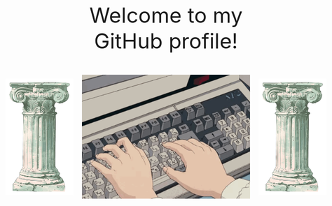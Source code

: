 <p class="title">Welcome to my GitHub profile!</p>
<div class="header">
    <img class="rock" src="./img/rock.png" alt="rock" />
    <img class="keyboard" src="./img/keyboard.gif" alt="keyboard" />
    <img class="rock" src="./img/rock.png" alt="rock" />
</div>

<style>
.header {
    display: flex;
    justify-content: center;
    align-items: center;
    gap: 20px; /* Добавлено пространство между изображениями */
}

.rock {
    max-width: 16vw; /* Максимальная ширина для изображений rock */
}

.keyboard {
    max-width: 40vw; /* Максимальная ширина для изображения keyboard */
}

.title {
    font-size: 5vw; /* Размер шрифта для заголовка */
    text-align: center; /* Центрирование заголовка */
}

</style>
